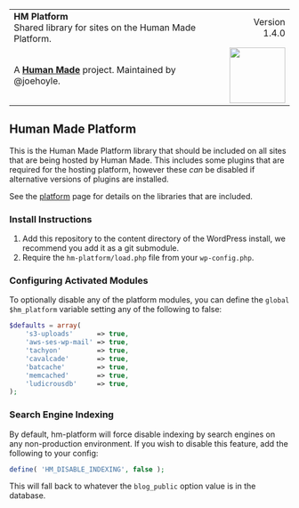 <table width="100%">
	<tr>
		<td align="left" width="70">
			<strong>HM Platform</strong><br />
			Shared library for sites on the Human Made Platform.
		</td>
		<td align="right" width="20%">
			Version 1.4.0
		</td>
	</tr>
	<tr>
		<td>
			A <strong><a href="https://hmn.md/">Human Made</a></strong> project. Maintained by @joehoyle.
		</td>
		<td align="center">
			<img src="https://hmn.md/content/themes/hmnmd/assets/images/hm-logo.svg" width="100" />
		</td>
	</tr>
</table>

## Human Made Platform

This is the Human Made Platform library that should be included on
all sites that are being hosted by Human Made. This includes some plugins that
are required for the hosting platform, however these _can_ be disabled if alternative
versions of plugins are installed.

See the [platform](http://engineering.hmn.md/platform/plugins/) page for details on the
libraries that are included.

### Install Instructions

1. Add this repository to the content directory of the WordPress install, we recommend you add
it as a git submodule.
1. Require the `hm-platform/load.php` file from your `wp-config.php`.

### Configuring Activated Modules

To optionally disable any of the platform modules, you can define the `global $hm_platform`
variable setting any of the following to false:


```php
$defaults = array(
	's3-uploads'      => true,
	'aws-ses-wp-mail' => true,
	'tachyon'         => true,
	'cavalcade'       => true,
	'batcache'        => true,
	'memcached'       => true,
	'ludicrousdb'     => true,
);
```

### Search Engine Indexing

By default, hm-platform will force disable indexing by search engines on any non-production environment. If you wish to disable this feature, add the following to your config:

```php
define( 'HM_DISABLE_INDEXING', false );
```

This will fall back to whatever the `blog_public` option value is in the database.

